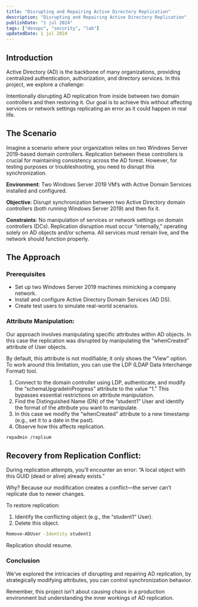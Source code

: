 ```yaml
---
title: "Disrupting and Repairing Active Directory Replication"
description: "Disrupting and Repairing Active Directory Replication"
publishDate: "1 jul 2024"
tags: ["devops", "security", "lab"]
updatedDate: 1 jul 2024
---
```


## Introduction
Active Directory (AD) is the backbone of many organizations, providing centralized authentication, authorization, and directory services. In this project, we explore a challenge:

Intentionally disrupting AD replication from inside between two domain controllers and then restoring it. Our goal is to achieve this without affecting services or network settings replicating an error as it could happen in real life.

## The Scenario
Imagine a scenario where your organization relies on two Windows Server 2019-based domain controllers. Replication between these controllers is crucial for maintaining consistency across the AD forest. However, for testing purposes or troubleshooting, you need to disrupt this synchronization.

**Environment**: Two Windows Server 2019 VM’s with Active Domain Services installed and configured.

**Objective**: Disrupt synchronization between two Active Directory domain controllers (both running Windows Server 2019) and then fix it.

**Constraints**: No manipulation of services or network settings on domain controllers (DCs). Replication disruption must occur “internally,” operating solely on AD objects and/or schema. All services must remain live, and the network should function properly.

## The Approach
### Prerequisites
- Set up two Windows Server 2019 machines mimicking a company network.
- Install and configure Active Directory Domain Services (AD DS).
- Create test users to simulate real-world scenarios.

### Attribute Manipulation:
Our approach involves manipulating specific attributes within AD objects. In this case the replication was disrupted by manipulating the “whenCreated” attribute of User objects.

By default, this attribute is not modifiable; it only shows the “View” option. To work around this limitation, you can use the LDP (LDAP Data Interchange Format) tool.

1. Connect to the domain controller using LDP, authenticate, and modify the “schemaUpgradeInProgress” attribute to the value “1.” This bypasses essential restrictions on attribute manipulation.
2. Find the Distinguished Name (DN) of the “student1” User and identify the format of the attribute you want to manipulate.
3. In this case we modify the “whenCreated” attribute to a new timestamp (e.g., set it to a date in the past).
4. Observe how this affects replication.

```bash title="powershell terminal"
repadmin /replsum
```

## Recovery from Replication Conflict:
During replication attempts, you’ll encounter an error: “A local object with this GUID (dead or alive) already exists.”

Why? Because our modification creates a conflict—the server can’t replicate due to newer changes.

To restore replication:

1. Identify the conflicting object (e.g., the “student1” User).
2. Delete this object.

```bash title="powershell terminal"
Remove-ADUser -Identity student1
```
Replication should resume.

### Conclusion
We’ve explored the intricacies of disrupting and repairing AD replication, by strategically modifying attributes, you can control synchronization behavior.

Remember, this project isn’t about causing chaos in a production environment but understanding the inner workings of AD replication.